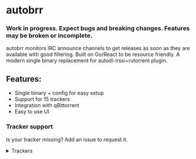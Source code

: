 # autobrr

### Work in progress. Expect bugs and breaking changes. Features may be broken or incomplete.

autobrr monitors IRC announce channels to get releases as soon as they are available with good filtering. Built on Go/React to be resource friendly. A modern single binary replacement for autodl-irssi+rutorrent plugin.

## Features:

* Single binary + config for easy setup
* Support for 15 trackers
* Integration with qBittorrent
* Easy to use UI

### Tracker support

Is your tracker missing? Add an issue to request it.

<details>
  <summary>Trackers</summary>

  * AlphaRatio
  * BeyondHD
  * BTN
  * EMP
  * FileList
  * GazelleGames
  * HD-Torrents
  * IPTorrents
  * Nebulance
  * Orpheus
  * PTP
  * RED
  * Superbits
  * TorrentLeech
  * UHDBits
</details>